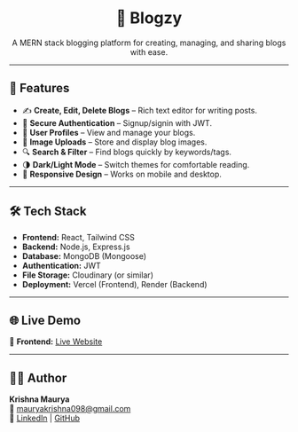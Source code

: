 <h1 align="center">📖 Blogzy</h1>
<p align="center">A MERN stack blogging platform for creating, managing, and sharing blogs with ease.</p>

---

## 🚀 Features

- ✍ **Create, Edit, Delete Blogs** – Rich text editor for writing posts.
- 🔐 **Secure Authentication** – Signup/signin with JWT.
- 📝 **User Profiles** – View and manage your blogs.
- 💾 **Image Uploads** – Store and display blog images.
- 🔍 **Search & Filter** – Find blogs quickly by keywords/tags.
- 🌗 **Dark/Light Mode** – Switch themes for comfortable reading.
- 📱 **Responsive Design** – Works on mobile and desktop.

---

## 🛠 Tech Stack

- **Frontend:** React, Tailwind CSS
- **Backend:** Node.js, Express.js
- **Database:** MongoDB (Mongoose)
- **Authentication:** JWT
- **File Storage:** Cloudinary (or similar)
- **Deployment:** Vercel (Frontend), Render (Backend)

---

## 🌐 Live Demo

🔗 **Frontend:** [Live Website](https://blogzy-vert.vercel.app)   

---

## 👨‍💻 Author

**Krishna Maurya**  
📧 mauryakrishna098@gmail.com  
🔗 [LinkedIn](https://linkedin.com/in/mauryakrishna09) | [GitHub](https://github.com/itzkerry)
